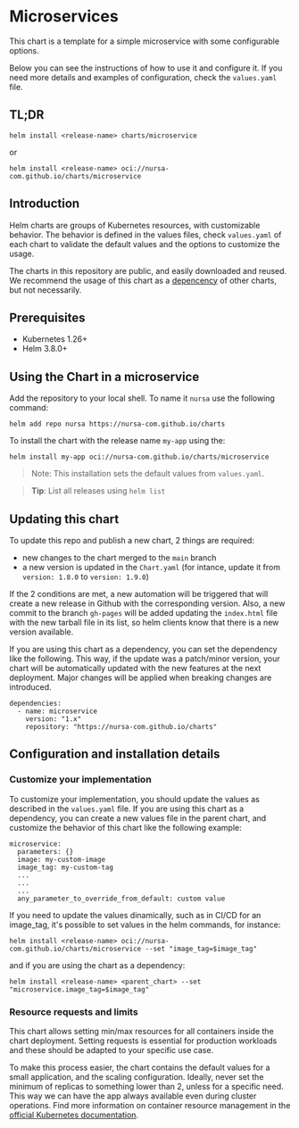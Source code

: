 # Microservices

This chart is a template for a simple microservice with some configurable options.

Below you can see the instructions of how to use it and configure it.
If you need more details and examples of configuration, check the `values.yaml` file.

## TL;DR

```console
helm install <release-name> charts/microservice
```
or

```console
helm install <release-name> oci://nursa-com.github.io/charts/microservice
```

## Introduction
Helm charts are groups of Kubernetes resources, with customizable behavior. The behavior is defined in the values files, check `values.yaml` of each chart to validate the default values and the options to customize the usage.

The charts in this repository are public, and easily downloaded and reused. We recommend the usage of this chart as a [depencency](https://helm.sh/docs/helm/helm_dependency/) of other charts, but not necessarily.

## Prerequisites

- Kubernetes 1.26+
- Helm 3.8.0+

## Using the Chart in a microservice

Add the repository to your local shell. To name it `nursa` use the following command:

```console
helm add repo nursa https://nursa-com.github.io/charts
```

To install the chart with the release name `my-app` using the:

```console
helm install my-app oci://nursa-com.github.io/charts/microservice
```

> Note: This installation sets the default values from `values.yaml`.

> **Tip**: List all releases using `helm list`

## Updating this chart
To update this repo and publish a new chart, 2 things are required:
- new changes to the chart merged to the `main` branch
- a new version is updated in the `Chart.yaml` (for intance, update it from `version: 1.8.0` to `version: 1.9.0`)

If the 2 conditions are met, a new automation will be triggered that will create a new release in Github with the corresponding version. Also, a new commit to the branch `gh-pages` will be added updating the `index.html` file with the new tarball file in its list, so helm clients know that there is a new version available.

If you are using this chart as a dependency, you can set the dependency like the following. This way, if the update was a patch/minor version, your chart will be automatically updated with the new features at the next deployment. Major changes will be applied when breaking changes are introduced.
```
dependencies:
  - name: microservice
    version: "1.x"
    repository: "https://nursa-com.github.io/charts"
```
## Configuration and installation details

### Customize your implementation
To customize your implementation, you should update the values as described in the `values.yaml` file. If you are using this chart as a dependency, you can create a new values file in the parent chart, and customize the behavior of this chart like the following example:

```
microservice:
  parameters: {}
  image: my-custom-image
  image_tag: my-custom-tag
  ...
  ...
  ...
  any_parameter_to_override_from_default: custom value
```

If you need to update the values dinamically, such as in CI/CD for an image_tag, it's possible to set values in the helm commands, for instance:
```
helm install <release-name> oci://nursa-com.github.io/charts/microservice --set "image_tag=$image_tag"
```
and if you are using the chart as a dependency:
```
helm install <release-name> <parent_chart> --set "microservice.image_tag=$image_tag"
```

### Resource requests and limits

This chart allows setting min/max resources for all containers inside the chart deployment. Setting requests is essential for production workloads and these should be adapted to your specific use case.

To make this process easier, the chart contains the default values for a small application, and the scaling configuration. Ideally, never set the minimum of replicas to something lower than 2, unless for a specific need. This way we can have the app always available even during cluster operations. Find more information on container resource management in the [official Kubernetes documentation](https://kubernetes.io/docs/concepts/configuration/manage-resources-containers/).
